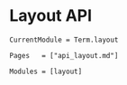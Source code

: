 # Layout API
```@meta
CurrentModule = Term.layout
```


```@index
Pages   = ["api_layout.md"]
```

```@autodocs
Modules = [layout]
```